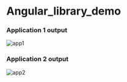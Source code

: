 # Angular_library_demo
### Application 1 output
![app1](https://user-images.githubusercontent.com/28898013/148576604-d09f0522-21e1-4e14-9b00-58f33485b0f3.png)
<br>
### Application 2 output
![app2](https://user-images.githubusercontent.com/28898013/148576622-6f9e0b9e-5818-45ba-88b0-2f9ee4ad0c3e.png)
